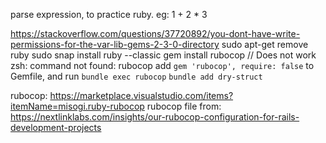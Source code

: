 parse expression, to practice ruby. eg: 1 + 2 \* 3

https://stackoverflow.com/questions/37720892/you-dont-have-write-permissions-for-the-var-lib-gems-2-3-0-directory
sudo apt-get remove ruby
sudo snap install ruby --classic
gem install rubocop // Does not work zsh: command not found: rubocop
add `gem 'rubocop', require: false` to Gemfile, and run `bundle exec rubocop`
`bundle add dry-struct`

rubocop: https://marketplace.visualstudio.com/items?itemName=misogi.ruby-rubocop
rubocop file from: https://nextlinklabs.com/insights/our-rubocop-configuration-for-rails-development-projects
